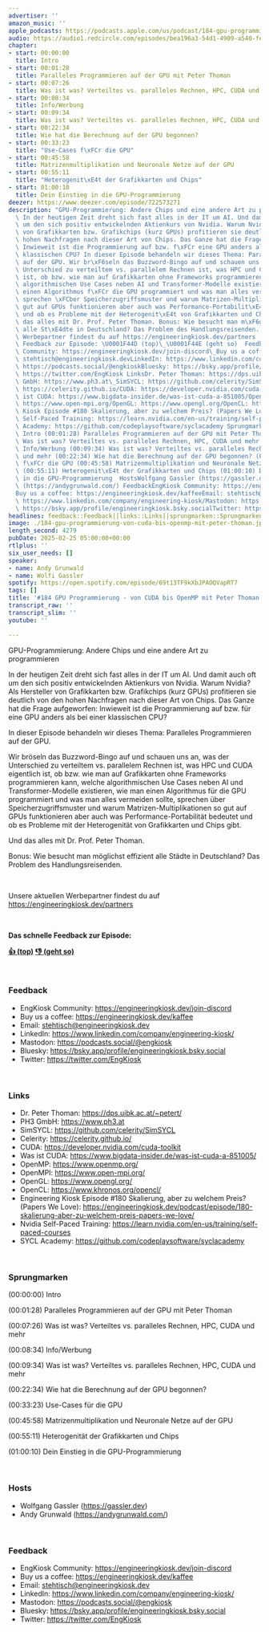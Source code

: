 ```yaml
---
advertiser: ''
amazon_music: ''
apple_podcasts: https://podcasts.apple.com/us/podcast/184-gpu-programmierung-von-cuda-bis-openmp-mit-peter-thoman/id1603082924?i=1000695729082&uo=4
audio: https://audio1.redcircle.com/episodes/bea196a3-54d1-4909-a540-fe20f245a0aa/stream.mp3
chapter:
- start: 00:00:00
  title: Intro
- start: 00:01:28
  title: Paralleles Programmieren auf der GPU mit Peter Thoman
- start: 00:07:26
  title: Was ist was? Verteiltes vs. paralleles Rechnen, HPC, CUDA und mehr
- start: 00:08:34
  title: Info/Werbung
- start: 00:09:34
  title: Was ist was? Verteiltes vs. paralleles Rechnen, HPC, CUDA und mehr
- start: 00:22:34
  title: Wie hat die Berechnung auf der GPU begonnen?
- start: 00:33:23
  title: "Use-Cases f\xFCr die GPU"
- start: 00:45:58
  title: Matrizenmultiplikation und Neuronale Netze auf der GPU
- start: 00:55:11
  title: "Heterogenit\xE4t der Grafikkarten und Chips"
- start: 01:00:10
  title: Dein Einstieg in die GPU-Programmierung
deezer: https://www.deezer.com/episode/722573271
description: "GPU-Programmierung: Andere Chips und eine andere Art zu programmieren\
  \ In der heutigen Zeit dreht sich fast alles in der IT um AI. Und damit auch oft\
  \ um den sich positiv entwickelnden Aktienkurs von Nvidia. Warum Nvidia? Als Hersteller\
  \ von Grafikkarten bzw. Grafikchips (kurz GPUs) profitieren sie deutlich von den\
  \ hohen Nachfragen nach dieser Art von Chips. Das Ganze hat die Frage aufgeworfen:\
  \ Inwieweit ist die Programmierung auf bzw. f\xFCr eine GPU anders als bei einer\
  \ klassischen CPU? In dieser Episode behandeln wir dieses Thema: Paralleles Programmieren\
  \ auf der GPU. Wir br\xF6seln das Buzzword-Bingo auf und schauen uns an, was der\
  \ Unterschied zu verteiltem vs. parallelem Rechnen ist, was HPC und CUDA eigentlich\
  \ ist, ob bzw. wie man auf Grafikkarten ohne Frameworks programmieren kann, welche\
  \ algorithmischen Use Cases neben AI und Transformer-Modelle existieren, wie man\
  \ einen Algorithmus f\xFCr die GPU programmiert und was man alles vermeiden sollte,\
  \ sprechen \xFCber Speicherzugriffsmuster und warum Matrizen-Multiplikationen so\
  \ gut auf GPUs funktionieren aber auch was Performance-Portabilit\xE4t bedeutet\
  \ und ob es Probleme mit der Heterogenit\xE4t von Grafikkarten und Chips gibt. Und\
  \ das alles mit Dr. Prof. Peter Thoman. Bonus: Wie besucht man m\xF6glichst effizient\
  \ alle St\xE4dte in Deutschland? Das Problem des Handlungsreisenden.  Unsere aktuellen\
  \ Werbepartner findest du auf https://engineeringkiosk.dev/partners  Das schnelle\
  \ Feedback zur Episode: \U0001F44D (top)\_\U0001F44E (geht so)  FeedbackEngKiosk\
  \ Community: https://engineeringkiosk.dev/join-discord\_Buy us a coffee: https://engineeringkiosk.dev/kaffeeEmail:\
  \ stehtisch@engineeringkiosk.devLinkedIn: https://www.linkedin.com/company/engineering-kiosk/Mastodon:\
  \ https://podcasts.social/@engkioskBluesky: https://bsky.app/profile/engineeringkiosk.bsky.socialTwitter:\
  \ https://twitter.com/EngKiosk LinksDr. Peter Thoman: https://dps.uibk.ac.at/~petert/PH3\
  \ GmbH: https://www.ph3.at\_SimSYCL: https://github.com/celerity/SimSYCL\_Celerity:\
  \ https://celerity.github.io/CUDA: https://developer.nvidia.com/cuda-toolkitWas\
  \ ist CUDA: https://www.bigdata-insider.de/was-ist-cuda-a-851005/OpenMP: https://www.openmp.org/OpenMPI:\
  \ https://www.open-mpi.org/OpenGL: https://www.opengl.org/OpenCL: https://www.khronos.org/opencl/Engineering\
  \ Kiosk Episode #180 Skalierung, aber zu welchem Preis? (Papers We Love): https://engineeringkiosk.dev/podcast/episode/180-skalierung-aber-zu-welchem-preis-papers-we-love/Nvidia\
  \ Self-Paced Training: https://learn.nvidia.com/en-us/training/self-paced-coursesSYCL\
  \ Academy: https://github.com/codeplaysoftware/syclacademy Sprungmarken(00:00:00)\
  \ Intro (00:01:28) Paralleles Programmieren auf der GPU mit Peter Thoman (00:07:26)\
  \ Was ist was? Verteiltes vs. paralleles Rechnen, HPC, CUDA und mehr (00:08:34)\
  \ Info/Werbung (00:09:34) Was ist was? Verteiltes vs. paralleles Rechnen, HPC, CUDA\
  \ und mehr (00:22:34) Wie hat die Berechnung auf der GPU begonnen? (00:33:23) Use-Cases\
  \ f\xFCr die GPU (00:45:58) Matrizenmultiplikation und Neuronale Netze auf der GPU\
  \ (00:55:11) Heterogenit\xE4t der Grafikkarten und Chips (01:00:10) Dein Einstieg\
  \ in die GPU-Programmierung  HostsWolfgang Gassler (https://gassler.dev)\_Andy Grunwald\
  \ (https://andygrunwald.com/) FeedbackEngKiosk Community: https://engineeringkiosk.dev/join-discord\_\
  Buy us a coffee: https://engineeringkiosk.dev/kaffeeEmail: stehtisch@engineeringkiosk.devLinkedIn:\
  \ https://www.linkedin.com/company/engineering-kiosk/Mastodon: https://podcasts.social/@engkioskBluesky:\
  \ https://bsky.app/profile/engineeringkiosk.bsky.socialTwitter: https://twitter.com/EngKiosk"
headlines: feedback::Feedback||links::Links||sprungmarken::Sprungmarken||hosts::Hosts
image: ./184-gpu-programmierung-von-cuda-bis-openmp-mit-peter-thoman.jpg
length_second: 4279
pubDate: 2025-02-25 05:00:00+00:00
rtlplus: ''
six_user_needs: []
speaker:
- name: Andy Grunwald
- name: Wolfi Gassler
spotify: https://open.spotify.com/episode/69t13TF9kXbJPAOQVapRT7
tags: []
title: '#184 GPU Programmierung - von CUDA bis OpenMP mit Peter Thoman'
transcript_raw: ''
transcript_slim: ''
youtube: ''

---
```

<p>GPU-Programmierung: Andere Chips und eine andere Art zu programmieren</p><p>In der heutigen Zeit dreht sich fast alles in der IT um AI. Und damit auch oft um den sich positiv entwickelnden Aktienkurs von Nvidia. Warum Nvidia? Als Hersteller von Grafikkarten bzw. Grafikchips (kurz GPUs) profitieren sie deutlich von den hohen Nachfragen nach dieser Art von Chips. Das Ganze hat die Frage aufgeworfen: Inwieweit ist die Programmierung auf bzw. für eine GPU anders als bei einer klassischen CPU?</p><p>In dieser Episode behandeln wir dieses Thema: Paralleles Programmieren auf der GPU.</p><p>Wir bröseln das Buzzword-Bingo auf und schauen uns an, was der Unterschied zu verteiltem vs. parallelem Rechnen ist, was HPC und CUDA eigentlich ist, ob bzw. wie man auf Grafikkarten ohne Frameworks programmieren kann, welche algorithmischen Use Cases neben AI und Transformer-Modelle existieren, wie man einen Algorithmus für die GPU programmiert und was man alles vermeiden sollte, sprechen über Speicherzugriffsmuster und warum Matrizen-Multiplikationen so gut auf GPUs funktionieren aber auch was Performance-Portabilität bedeutet und ob es Probleme mit der Heterogenität von Grafikkarten und Chips gibt.</p><p>Und das alles mit Dr. Prof. Peter Thoman.</p><p>Bonus: Wie besucht man möglichst effizient alle Städte in Deutschland? Das Problem des Handlungsreisenden.</p><p><br></p><p>Unsere aktuellen Werbepartner findest du auf <a href="https://engineeringkiosk.dev/partners">https://engineeringkiosk.dev/partners</a></p><p><br></p><p><strong>Das schnelle Feedback zur Episode:</strong></p><p><a href="https://api.openpodcast.dev/feedback/184/upvote" rel="nofollow"><strong>👍 (top)</strong></a><strong> </strong><a href="https://api.openpodcast.dev/feedback/184/downvote" rel="nofollow"><strong>👎 (geht so)</strong></a></p><p><br></p><h3 id="feedback">Feedback</h3><ul><li>EngKiosk Community: <a href="https://engineeringkiosk.dev/join-discord">https://engineeringkiosk.dev/join-discord</a> </li><li>Buy us a coffee: <a href="https://engineeringkiosk.dev/kaffee">https://engineeringkiosk.dev/kaffee</a></li><li>Email: <a href="mailto:stehtisch@engineeringkiosk.dev" rel="nofollow">stehtisch@engineeringkiosk.dev</a></li><li>LinkedIn: <a href="https://www.linkedin.com/company/engineering-kiosk/" rel="nofollow">https://www.linkedin.com/company/engineering-kiosk/</a></li><li>Mastodon: <a href="https://podcasts.social/@engkiosk" rel="nofollow">https://podcasts.social/@engkiosk</a></li><li>Bluesky: <a href="https://bsky.app/profile/engineeringkiosk.bsky.social" rel="nofollow">https://bsky.app/profile/engineeringkiosk.bsky.social</a></li><li>Twitter: <a href="https://twitter.com/EngKiosk" rel="nofollow">https://twitter.com/EngKiosk</a></li></ul><p><br></p><h3 id="links">Links</h3><ul><li>Dr. Peter Thoman: <a href="https://dps.uibk.ac.at/~petert/" rel="nofollow">https://dps.uibk.ac.at/~petert/</a></li><li>PH3 GmbH: <a href="https://www.ph3.at" rel="nofollow">https://www.ph3.at</a> </li><li>SimSYCL: <a href="https://github.com/celerity/SimSYCL" rel="nofollow">https://github.com/celerity/SimSYCL</a> </li><li>Celerity: <a href="https://celerity.github.io/" rel="nofollow">https://celerity.github.io/</a></li><li>CUDA: <a href="https://developer.nvidia.com/cuda-toolkit" rel="nofollow">https://developer.nvidia.com/cuda-toolkit</a></li><li>Was ist CUDA: <a href="https://www.bigdata-insider.de/was-ist-cuda-a-851005/" rel="nofollow">https://www.bigdata-insider.de/was-ist-cuda-a-851005/</a></li><li>OpenMP: <a href="https://www.openmp.org/" rel="nofollow">https://www.openmp.org/</a></li><li>OpenMPI: <a href="https://www.open-mpi.org/" rel="nofollow">https://www.open-mpi.org/</a></li><li>OpenGL: <a href="https://www.opengl.org/" rel="nofollow">https://www.opengl.org/</a></li><li>OpenCL: <a href="https://www.khronos.org/opencl/" rel="nofollow">https://www.khronos.org/opencl/</a></li><li>Engineering Kiosk Episode #180 Skalierung, aber zu welchem Preis? (Papers We Love): <a href="https://engineeringkiosk.dev/podcast/episode/180-skalierung-aber-zu-welchem-preis-papers-we-love/">https://engineeringkiosk.dev/podcast/episode/180-skalierung-aber-zu-welchem-preis-papers-we-love/</a></li><li>Nvidia Self-Paced Training: <a href="https://learn.nvidia.com/en-us/training/self-paced-courses" rel="nofollow">https://learn.nvidia.com/en-us/training/self-paced-courses</a></li><li>SYCL Academy: <a href="https://github.com/codeplaysoftware/syclacademy" rel="nofollow">https://github.com/codeplaysoftware/syclacademy</a></li></ul><p><br></p><h3 id="sprungmarken">Sprungmarken</h3><p>(00:00:00) Intro</p><p>(00:01:28) Paralleles Programmieren auf der GPU mit Peter Thoman</p><p>(00:07:26) Was ist was? Verteiltes vs. paralleles Rechnen, HPC, CUDA und mehr</p><p>(00:08:34) Info/Werbung</p><p>(00:09:34) Was ist was? Verteiltes vs. paralleles Rechnen, HPC, CUDA und mehr</p><p>(00:22:34) Wie hat die Berechnung auf der GPU begonnen?</p><p>(00:33:23) Use-Cases für die GPU</p><p>(00:45:58) Matrizenmultiplikation und Neuronale Netze auf der GPU</p><p>(00:55:11) Heterogenität der Grafikkarten und Chips</p><p>(01:00:10) Dein Einstieg in die GPU-Programmierung</p><p><br></p><h3 id="hosts">Hosts</h3><ul><li>Wolfgang Gassler (<a href="https://gassler.dev" rel="nofollow">https://gassler.dev</a>) </li><li>Andy Grunwald (<a href="https://andygrunwald.com/" rel="nofollow">https://andygrunwald.com/</a>)</li></ul><p><br></p><h3 id="feedback">Feedback</h3><ul><li>EngKiosk Community: <a href="https://engineeringkiosk.dev/join-discord">https://engineeringkiosk.dev/join-discord</a> </li><li>Buy us a coffee: <a href="https://engineeringkiosk.dev/kaffee">https://engineeringkiosk.dev/kaffee</a></li><li>Email: <a href="mailto:stehtisch@engineeringkiosk.dev" rel="nofollow">stehtisch@engineeringkiosk.dev</a></li><li>LinkedIn: <a href="https://www.linkedin.com/company/engineering-kiosk/" rel="nofollow">https://www.linkedin.com/company/engineering-kiosk/</a></li><li>Mastodon: <a href="https://podcasts.social/@engkiosk" rel="nofollow">https://podcasts.social/@engkiosk</a></li><li>Bluesky: <a href="https://bsky.app/profile/engineeringkiosk.bsky.social" rel="nofollow">https://bsky.app/profile/engineeringkiosk.bsky.social</a></li><li>Twitter: <a href="https://twitter.com/EngKiosk" rel="nofollow">https://twitter.com/EngKiosk</a></li></ul>